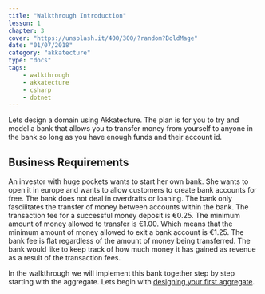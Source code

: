 ```yaml
---
title: "Walkthrough Introduction"
lesson: 1
chapter: 3
cover: "https://unsplash.it/400/300/?random?BoldMage"
date: "01/07/2018"
category: "akkatecture"
type: "docs"
tags:
    - walkthrough
    - akkatecture
    - csharp
    - dotnet
---
```

Lets design a domain using Akkatecture. The plan is for you to try and model a bank that allows you to transfer money from yourself to anyone in the bank so long as you have enough funds and their account id. 

## Business Requirements
An investor with huge pockets wants to start her own bank. She wants to open it in europe and wants to allow customers to create bank accounts for free. The bank does not deal in overdrafts or loaning. The bank only fascilitates the transfer of money between accounts within the bank. The transaction fee for a successful money deposit is €0.25. The minimum amount of money allowed to transfer is €1.00. Which means that the minimum amount of money allowed to exit a bank account is €1.25. The bank fee is flat regardless of the amount of money being transferred. The bank would like to keep track of how much money it has gained as revenue as a result of the transaction fees.

In the walkthrough we will implement this bank together step by step starting with the aggregate. Lets begin with [designing your first aggregate](/docs/your-first-aggregate).
